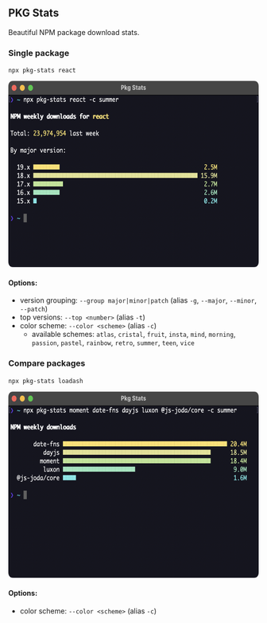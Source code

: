 ## PKG Stats

Beautiful NPM package download stats.

### Single package

```
npx pkg-stats react
```

<div align='center'>
  <img src="https://raw.githubusercontent.com/mdjastrzebski/pkg-stats/main/docs/public/example-package.png" alt="Display single package stats" width="610" height="374" />
</div>

#### Options:

- version grouping: `--group major|minor|patch` (alias `-g`, `--major`, `--minor`, `--patch`)
- top versions: `--top <number>` (alias `-t`)
- color scheme: `--color <scheme>` (alias `-c`)
  - available schemes: `atlas`, `cristal`, `fruit`, `insta`, `mind`, `morning`, `passion`, `pastel`, `rainbow`, `retro`, `summer`, `teen`, `vice`


### Compare packages

```
npx pkg-stats loadash 
```

<div align='center'>
  <img src="https://raw.githubusercontent.com/mdjastrzebski/pkg-stats/main/docs/public/example-compare.png" alt="Compare package stats" width="610" height="374" />
</div>

#### Options:

- color scheme: `--color <scheme>` (alias `-c`)
